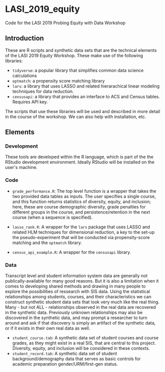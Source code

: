 # LASI_2019_equity
Code for the LASI 2019 Probing Equity with Data Workshop
## Introduction 
These are R scripts and synthetic data sets that are the technical elements of the LASI 2019 Equity Workshop. 
These make use of the following libraries:
- `tidyverse`: a popular library that simplifies common data science calculations
- `optmatch`: a propensity score matching library
- `lars`:    a library that uses LASSO and related hierarachical linear modeling techniques for data reduction.
- `censusapi`: a library that provides an interface to ACS and Census tables. Requires API key.

The scripts that use these libraries will be used and described in more detail in the course of the workshop. 
We can also help with installation, etc.

## Elements
### Development
These tools are developed within the R language, which is part of the the RStudio development environment. 
Ideally RStudio will be installed on the user's machine.

### Code
- `grade_performance.R`: The top level function is a wrapper that takes the two provided data tables as inputs.
The user specifies a single course, and this function returns statistics of diversity, equity, and inclusion;
here, these are course demographic diversity, grade penalties for different groups in the course, and persistence/retention
in the next course (when a sequence is specified).

- `lasso_rank.R`: A wrapper for the `lars` package that uses LASSO and related HLM techniques for dimensional reduction, 
a key to the set-up the pseudo-experiment that will be conducted via propensity-score matching and the `optmatch` library.

- `census_api_example.R`: A wrapper for the `censusapi` library.

### Data
Transcript level and student information system data are generally not publically-available for many good reasons. But it
is also a limitation when it comes to developing shared methods and drawing in many people to explore the possibilities of ressearch with SIS data. Using the statistical relationships among students, courses, and their characteristics we can construct synthetic student data sets that look very much like the real thing. Many - but not ALL - relationships observed in the real data are recovered in the synthetic data. Previously unknown relationships may also be discovered in the synthetic data, and may prompt a researcher to turn around and ask if that discovery is simply an artifact of the synthetic data, or if it exists in their own real data as well.

- `student_course.tab`: A synthetic data set of student courses and course grades, as they might exist in a real SIS,
that are central to this project. Diversity, equity, and inclusion will be considered in these contexts.
- `student_record.tab`: A synthetic data set of student background/demography data that serves as basic controls for
academic preparation gender/URM/first-gen status.
